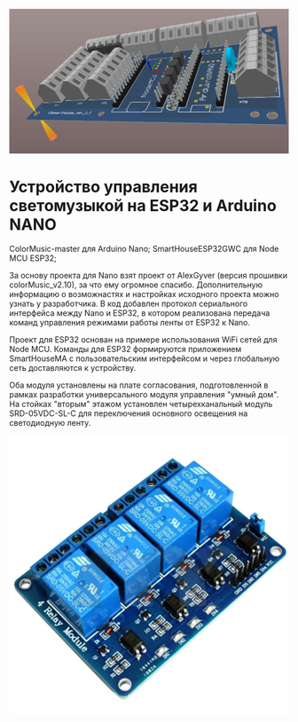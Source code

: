 ![PROJECT_PHOTO](https://github.com/StanislavSokolov/SmartHouse/blob/main/ColorMusic-master/schemes/USsmarthouse.png)
# Устройство управления светомузыкой на ESP32 и Arduino NANO

ColorMusic-master для Arduino Nano;
SmartHouseESP32GWC для Node MCU ESP32;

За основу проекта для Nano взят проект от AlexGyver (версия прошивки colorMusic_v2.10), за что ему огромное спасибо. Дополнительную информацию о возможнастях и настройках исходного проекта можно узнать у разработчика. В код добавлен протокол сериального интерфейса между Nano и ESP32, в котором реализована передача команд управления режимами работы ленты от ESP32 к Nano.

Проект для ESP32 основан на примере использования WiFi сетей для Node MCU. Команды для ESP32 формируются приложением SmartHouseMA с пользовательским интерфейсом и через глобальную сеть доставляются к устройству.

Оба модуля установлены на плате согласования, подготовленной в рамках разработки универсального модуля управления "умный дом". На стойках "вторым" этажом установлен четырехканальный модуль  SRD-05VDC-SL-C для переключения основного освещения на светодиодную ленту.

![PROJECT_PHOTO](https://github.com/StanislavSokolov/SmartHouse/blob/main/ColorMusic-master/schemes/4-channels-relay-4.jpg)
